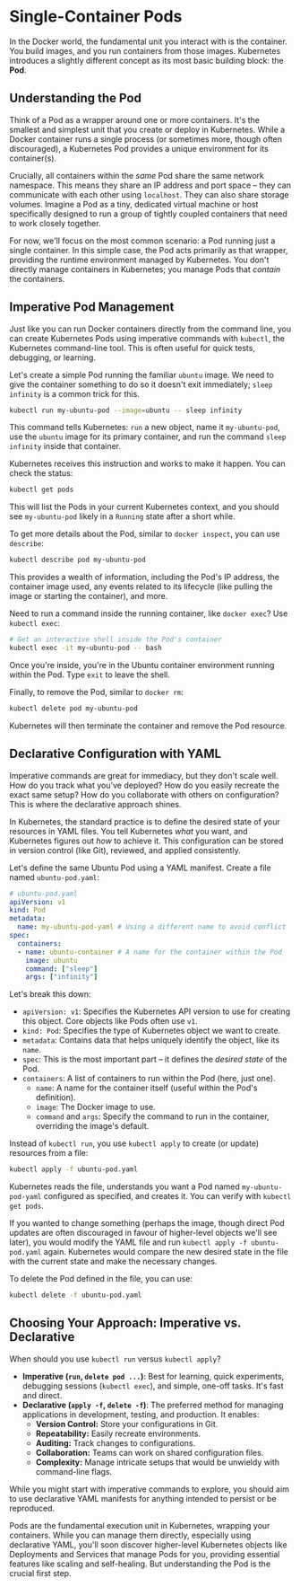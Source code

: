 
# Single-Container Pods

In the Docker world, the fundamental unit you interact with is the container. You build images, and you run containers from those images. Kubernetes introduces a slightly different concept as its most basic building block: the **Pod**.

## Understanding the Pod

Think of a Pod as a wrapper around one or more containers. It's the smallest and simplest unit that you create or deploy in Kubernetes. While a Docker container runs a single process (or sometimes more, though often discouraged), a Kubernetes Pod provides a unique environment for its container(s).

Crucially, all containers within the *same* Pod share the same network namespace. This means they share an IP address and port space – they can communicate with each other using `localhost`. They can also share storage volumes. Imagine a Pod as a tiny, dedicated virtual machine or host specifically designed to run a group of tightly coupled containers that need to work closely together.

For now, we'll focus on the most common scenario: a Pod running just a single container. In this simple case, the Pod acts primarily as that wrapper, providing the runtime environment managed by Kubernetes. You don't directly manage containers in Kubernetes; you manage Pods that *contain* the containers.

## Imperative Pod Management

Just like you can run Docker containers directly from the command line, you can create Kubernetes Pods using imperative commands with `kubectl`, the Kubernetes command-line tool. This is often useful for quick tests, debugging, or learning.

Let's create a simple Pod running the familiar `ubuntu` image. We need to give the container something to do so it doesn't exit immediately; `sleep infinity` is a common trick for this.

```bash
kubectl run my-ubuntu-pod --image=ubuntu -- sleep infinity
```

This command tells Kubernetes: `run` a new object, name it `my-ubuntu-pod`, use the `ubuntu` image for its primary container, and run the command `sleep infinity` inside that container.

Kubernetes receives this instruction and works to make it happen. You can check the status:

```bash
kubectl get pods
```

This will list the Pods in your current Kubernetes context, and you should see `my-ubuntu-pod` likely in a `Running` state after a short while.

To get more details about the Pod, similar to `docker inspect`, you can use `describe`:

```bash
kubectl describe pod my-ubuntu-pod
```

This provides a wealth of information, including the Pod's IP address, the container image used, any events related to its lifecycle (like pulling the image or starting the container), and more.

Need to run a command inside the running container, like `docker exec`? Use `kubectl exec`:

```bash
# Get an interactive shell inside the Pod's container
kubectl exec -it my-ubuntu-pod -- bash
```

Once you're inside, you're in the Ubuntu container environment running within the Pod. Type `exit` to leave the shell.

Finally, to remove the Pod, similar to `docker rm`:

```bash
kubectl delete pod my-ubuntu-pod
```

Kubernetes will then terminate the container and remove the Pod resource.

## Declarative Configuration with YAML

Imperative commands are great for immediacy, but they don't scale well. How do you track what you've deployed? How do you easily recreate the exact same setup? How do you collaborate with others on configuration? This is where the declarative approach shines.

In Kubernetes, the standard practice is to define the desired state of your resources in YAML files. You tell Kubernetes *what* you want, and Kubernetes figures out *how* to achieve it. This configuration can be stored in version control (like Git), reviewed, and applied consistently.

Let's define the same Ubuntu Pod using a YAML manifest. Create a file named `ubuntu-pod.yaml`:

```yaml
# ubuntu-pod.yaml
apiVersion: v1
kind: Pod
metadata:
  name: my-ubuntu-pod-yaml # Using a different name to avoid conflict
spec:
  containers:
  - name: ubuntu-container # A name for the container within the Pod
    image: ubuntu
    command: ["sleep"]
    args: ["infinity"]
```

Let's break this down:

*   `apiVersion: v1`: Specifies the Kubernetes API version to use for creating this object. Core objects like Pods often use `v1`.
*   `kind: Pod`: Specifies the type of Kubernetes object we want to create.
*   `metadata`: Contains data that helps uniquely identify the object, like its `name`.
*   `spec`: This is the most important part – it defines the *desired state* of the Pod.
*   `containers`: A list of containers to run within the Pod (here, just one).
    *   `name`: A name for the container itself (useful within the Pod's definition).
    *   `image`: The Docker image to use.
    *   `command` and `args`: Specify the command to run in the container, overriding the image's default.

Instead of `kubectl run`, you use `kubectl apply` to create (or update) resources from a file:

```bash
kubectl apply -f ubuntu-pod.yaml
```

Kubernetes reads the file, understands you want a Pod named `my-ubuntu-pod-yaml` configured as specified, and creates it. You can verify with `kubectl get pods`.

If you wanted to change something (perhaps the image, though direct Pod updates are often discouraged in favour of higher-level objects we'll see later), you would modify the YAML file and run `kubectl apply -f ubuntu-pod.yaml` again. Kubernetes would compare the new desired state in the file with the current state and make the necessary changes.

To delete the Pod defined in the file, you can use:

```bash
kubectl delete -f ubuntu-pod.yaml
```

## Choosing Your Approach: Imperative vs. Declarative

When should you use `kubectl run` versus `kubectl apply`?

*   **Imperative (`run`, `delete pod ...`)**: Best for learning, quick experiments, debugging sessions (`kubectl exec`), and simple, one-off tasks. It's fast and direct.
*   **Declarative (`apply -f`, `delete -f`)**: The preferred method for managing applications in development, testing, and production. It enables:
    *   **Version Control:** Store your configurations in Git.
    *   **Repeatability:** Easily recreate environments.
    *   **Auditing:** Track changes to configurations.
    *   **Collaboration:** Teams can work on shared configuration files.
    *   **Complexity:** Manage intricate setups that would be unwieldy with command-line flags.

While you might start with imperative commands to explore, you should aim to use declarative YAML manifests for anything intended to persist or be reproduced.

Pods are the fundamental execution unit in Kubernetes, wrapping your containers. While you can manage them directly, especially using declarative YAML, you'll soon discover higher-level Kubernetes objects like Deployments and Services that manage Pods for you, providing essential features like scaling and self-healing. But understanding the Pod is the crucial first step.
